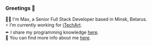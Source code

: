 ### Greetings 👋

🧙‍♂️ I'm Max, a Senior Full Stack Developer based in Minsk, Belarus.  
⚡ I’m currently working for [iTechArt](https://www.itechart.com/).  
✒ I share my programming knowledge [here](https://github.com/Max-Starling/Notes).  
🔭 You can find more info about me [here](https://max-starling-cv.web.app/).  

<!--  and my experience, my skills -->
<!-- 👯 Open for contributing. -->
<!--
**Max-Starling/Max-Starling** is a ✨ _special_ ✨ repository because its `README.md` (this file) appears on your GitHub profile.

Here are some ideas to get you started:

- 🔭 I’m currently working on ...
- 🌱 I’m currently learning ...
- 👯 I’m looking to collaborate on ...
- 🤔 I’m looking for help with ...
- 💬 Ask me about ...
- 📫 How to reach me: ...
- 😄 Pronouns: ...
- ⚡ Fun fact: ...
-->
